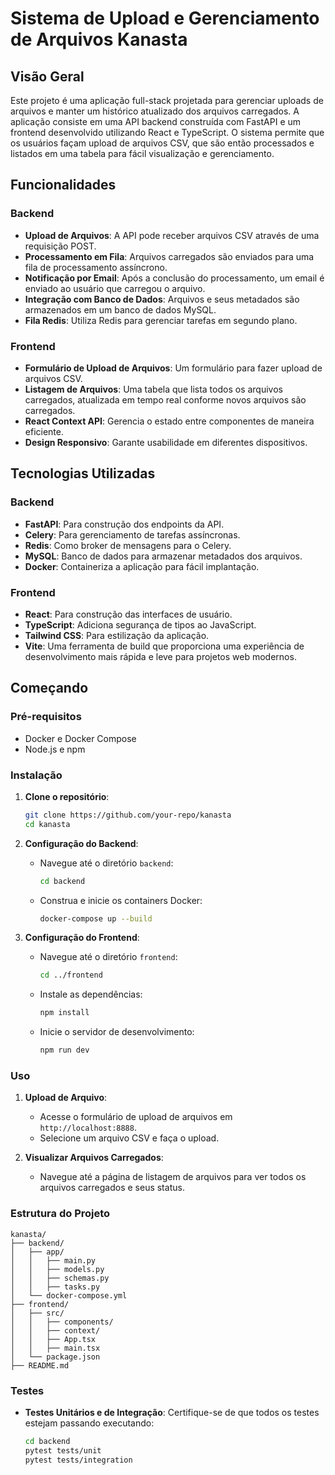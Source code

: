 
# Sistema de Upload e Gerenciamento de Arquivos Kanasta

## Visão Geral

Este projeto é uma aplicação full-stack projetada para gerenciar uploads de arquivos e manter um histórico atualizado dos arquivos carregados. A aplicação consiste em uma API backend construída com FastAPI e um frontend desenvolvido utilizando React e TypeScript. O sistema permite que os usuários façam upload de arquivos CSV, que são então processados e listados em uma tabela para fácil visualização e gerenciamento.

## Funcionalidades

### Backend
- **Upload de Arquivos**: A API pode receber arquivos CSV através de uma requisição POST.
- **Processamento em Fila**: Arquivos carregados são enviados para uma fila de processamento assíncrono.
- **Notificação por Email**: Após a conclusão do processamento, um email é enviado ao usuário que carregou o arquivo.
- **Integração com Banco de Dados**: Arquivos e seus metadados são armazenados em um banco de dados MySQL.
- **Fila Redis**: Utiliza Redis para gerenciar tarefas em segundo plano.

### Frontend
- **Formulário de Upload de Arquivos**: Um formulário para fazer upload de arquivos CSV.
- **Listagem de Arquivos**: Uma tabela que lista todos os arquivos carregados, atualizada em tempo real conforme novos arquivos são carregados.
- **React Context API**: Gerencia o estado entre componentes de maneira eficiente.
- **Design Responsivo**: Garante usabilidade em diferentes dispositivos.

## Tecnologias Utilizadas

### Backend
- **FastAPI**: Para construção dos endpoints da API.
- **Celery**: Para gerenciamento de tarefas assíncronas.
- **Redis**: Como broker de mensagens para o Celery.
- **MySQL**: Banco de dados para armazenar metadados dos arquivos.
- **Docker**: Containeriza a aplicação para fácil implantação.

### Frontend
- **React**: Para construção das interfaces de usuário.
- **TypeScript**: Adiciona segurança de tipos ao JavaScript.
- **Tailwind CSS**: Para estilização da aplicação.
- **Vite**: Uma ferramenta de build que proporciona uma experiência de desenvolvimento mais rápida e leve para projetos web modernos.

## Começando

### Pré-requisitos
- Docker e Docker Compose
- Node.js e npm

### Instalação

1. **Clone o repositório**:
    ```bash
    git clone https://github.com/your-repo/kanasta
    cd kanasta
    ```

2. **Configuração do Backend**:
    - Navegue até o diretório `backend`:
      ```bash
      cd backend
      ```
    - Construa e inicie os containers Docker:
      ```bash
      docker-compose up --build
      ```

3. **Configuração do Frontend**:
    - Navegue até o diretório `frontend`:
      ```bash
      cd ../frontend
      ```
    - Instale as dependências:
      ```bash
      npm install
      ```
    - Inicie o servidor de desenvolvimento:
      ```bash
      npm run dev
      ```

### Uso

1. **Upload de Arquivo**:
   - Acesse o formulário de upload de arquivos em `http://localhost:8888`.
   - Selecione um arquivo CSV e faça o upload.

2. **Visualizar Arquivos Carregados**:
   - Navegue até a página de listagem de arquivos para ver todos os arquivos carregados e seus status.

### Estrutura do Projeto

```
kanasta/
├── backend/
│   ├── app/
│   │   ├── main.py
│   │   ├── models.py
│   │   ├── schemas.py
│   │   ├── tasks.py
│   └── docker-compose.yml
├── frontend/
│   ├── src/
│   │   ├── components/
│   │   ├── context/
│   │   ├── App.tsx
│   │   ├── main.tsx
│   └── package.json
├── README.md
```

### Testes

- **Testes Unitários e de Integração**: Certifique-se de que todos os testes estejam passando executando:
  ```bash
  cd backend
  pytest tests/unit
  pytest tests/integration
  ```

